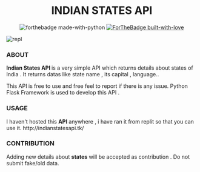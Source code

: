 <!--HEADING-->
<h1 align="center"> INDIAN STATES API </h1>
<!--HEADING ICON-->
<p align="center"><a><img src="http://ForTheBadge.com/images/badges/made-with-python.svg" alt="forthebadge made-with-python"></a>
<a href="https://GitHub.com/Naereen/"><img src="http://ForTheBadge.com/images/badges/built-with-love.svg" alt="ForTheBadge built-with-love"></a></p>
<p href="replit.com" ><img src="https://img.shields.io/badge/RUNNING%20ON-REPLIT-lightgrey"  alt="repl">

<h3> ABOUT  </h3>
<h><b>Indian States API </b> is a very simple API which returns details about states of India . It returns datas like state name , its capital , language..

<h>This API is free to use and free feel to report if there is any issue.</h>
<h>Python Flask Framework is used to develop this API .

<h3> USAGE </h3>
  <h>I haven't hosted this <b>API</b> anywhere , i have ran it from replit so that you can use it. http://indianstatesapi.tk/ </h>
<h3> CONTRIBUTION </h3>
  <h>Adding new details about <b>states</b> will be accepted as contribution . Do not submit fake/old data.  </h>
    

<!--![Repl.it](https://img.shields.io/badge/Repl.it-%230D101E.svg?style=for-the-badge&logo=replit&logoColor=white)
